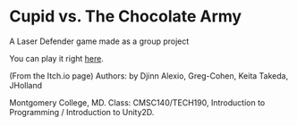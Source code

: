 # Cupid vs. The Chocolate Army
 A Laser Defender game made as a group project

You can play it right [here](https://djinnalexio.itch.io/cupids-vs-the-chocolate-army).

(From the Itch.io page)
Authors: by Djinn Alexio, Greg-Cohen, Keita Takeda, JHolland

Montgomery College, MD.
Class: CMSC140/TECH190, Introduction to Programming / Introduction to Unity2D.
